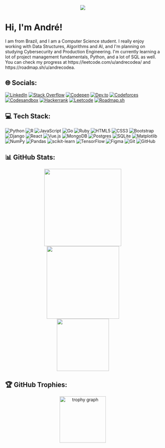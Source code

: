 <div align="center">
  <img src="https://visitcount.itsvg.in/api?id=andrecodea&icon=0&color=0" />
</div>

<h1 align="left">Hi, I'm André!</h1>

<p align="left">I am from Brazil, and I am a Computer Science student. I really enjoy working with Data Structures, Algorithms and AI, and I'm planning on studying Cybersecurity and Production Engineering. I'm currently learning a lot of project management fundamentals, Python, and a lot of SQL as well. You can check my progress at https://leetcode.com/u/andrecodea/ and https://roadmap.sh/u/andrecodea.</p>


## 🌐 Socials:
[![LinkedIn](https://img.shields.io/badge/LinkedIn-%230570a8?style=for-the-badge&logo=LinkedIn&logoColor=white&logoSize=auto)](https://www.linkedin.com/in/andrecodea/) [![Stack Overflow](https://img.shields.io/badge/Stack%20Overflow-%23f27b21?style=for-the-badge&logo=Stack%20Overflow&logoColor=white&logoSize=auto)](https://stackoverflow.com/users/25626566/andr%c3%a9-codea) [![Codepen](https://img.shields.io/badge/Codepen-%23141516?style=for-the-badge&logo=Codepen&logoSize=auto)](https://codepen.io/andrecodea) [![Dev.to](https://img.shields.io/badge/Dev.to-%23141516?style=for-the-badge&logo=dev.to&logoSize=auto)](https://dev.to/andrecodea) [![Codeforces](https://img.shields.io/badge/Codeforces-%23141516?style=for-the-badge&logo=Codeforces&logoSize=auto)](https://codeforces.com/profile/andrecodea) [![Codesandbox](https://img.shields.io/badge/Code%20Sandbox-%23141516?style=for-the-badge&logo=Codesandbox&logoSize=auto)](https://codesandbox.io/u/andrecodea) [![Hackerrank](https://img.shields.io/badge/Hacker%20Rank-%230b1018?style=for-the-badge&logo=Hackerrank&logoColor=white&logoSize=auto)](https://www.hackerrank.com/profile/andrecodea) [![Leetcode](https://img.shields.io/badge/Leetcode-%23141516?style=for-the-badge&logo=Leetcode&logoSize=auto)](https://leetcode.com/u/andrecodea/) [![Roadmap.sh](https://img.shields.io/badge/Roadmap.sh-%230f172a?style=for-the-badge&logo=roadmap.sh&logoSize=auto)](https://roadmap.sh/u/andrecodea) 




## 💻 Tech Stack:
![Python](https://img.shields.io/badge/python-3670A0?style=for-the-badge&logo=python&logoColor=ffdd54) ![R](https://img.shields.io/badge/r-%23276DC3.svg?style=for-the-badge&logo=r&logoColor=white) ![JavaScript](https://img.shields.io/badge/javascript-%23323330.svg?style=for-the-badge&logo=javascript&logoColor=%23F7DF1E) ![Go](https://img.shields.io/badge/go-%2300ADD8.svg?style=for-the-badge&logo=go&logoColor=white) ![Ruby](https://img.shields.io/badge/Ruby-%23b51709?style=for-the-badge&logo=ruby&logoSize=auto) ![HTML5](https://img.shields.io/badge/html5-%23E34F26.svg?style=for-the-badge&logo=html5&logoColor=white) ![CSS3](https://img.shields.io/badge/css3-%231572B6.svg?style=for-the-badge&logo=css3&logoColor=white) ![Bootstrap](https://img.shields.io/badge/bootstrap-%238511FA.svg?style=for-the-badge&logo=bootstrap&logoColor=white) ![Django](https://img.shields.io/badge/django-%23092E20.svg?style=for-the-badge&logo=django&logoColor=white) ![React](https://img.shields.io/badge/react-%2320232a.svg?style=for-the-badge&logo=react&logoColor=%2361DAFB) ![Vue.js](https://img.shields.io/badge/vue.js-%2335495e.svg?style=for-the-badge&logo=vuedotjs&logoColor=%234FC08D) ![MongoDB](https://img.shields.io/badge/MongoDB-%234ea94b.svg?style=for-the-badge&logo=mongodb&logoColor=white) ![Postgres](https://img.shields.io/badge/postgresql-%23316192.svg?style=for-the-badge&logo=postgresql&logoColor=white) ![SQLite](https://img.shields.io/badge/sqlite-%2307405e.svg?style=for-the-badge&logo=sqlite&logoColor=white) ![Matplotlib](https://img.shields.io/badge/Matplotlib-%23ffffff.svg?style=for-the-badge&logo=Matplotlib&logoColor=black) ![NumPy](https://img.shields.io/badge/numpy-%23013243.svg?style=for-the-badge&logo=numpy&logoColor=white) ![Pandas](https://img.shields.io/badge/pandas-%23150458.svg?style=for-the-badge&logo=pandas&logoColor=white) ![scikit-learn](https://img.shields.io/badge/scikit--learn-%23F7931E.svg?style=for-the-badge&logo=scikit-learn&logoColor=white) ![TensorFlow](https://img.shields.io/badge/TensorFlow-%23FF6F00.svg?style=for-the-badge&logo=TensorFlow&logoColor=white) ![Figma](https://img.shields.io/badge/figma-%23F24E1E.svg?style=for-the-badge&logo=figma&logoColor=white) ![Git](https://img.shields.io/badge/git-%23F05033.svg?style=for-the-badge&logo=git&logoColor=white) ![GitHub](https://img.shields.io/badge/github-%23121011.svg?style=for-the-badge&logo=github&logoColor=white)

## 📊 GitHub Stats:
<div align="center" direction="column">
<img src="https://github-readme-streak-stats.herokuapp.com/?user=andrecodea&theme=monokai&hide_border=false" height="250"/><br>
<img src="https://github-readme-stats.vercel.app/api?username=andrecodea&theme=monokai&hide_border=false&include_all_commits=true&count_private=true" height="235"/><br>
<img src="https://github-readme-stats.vercel.app/api/top-langs/?username=andrecodea&theme=monokai&hide_border=false&include_all_commits=true&count_private=true&layout=compact" height="169"/>
</div>


## 🏆 GitHub Trophies:
<div align="center">
  <img src="https://github-profile-trophy.vercel.app?username=andrecodea&theme=monokai&column=-1&row=1&margin-w=8&margin-h=8&no-bg=false&no-frame=true&order=4" height="150" alt="trophy graph"  />
</div>







